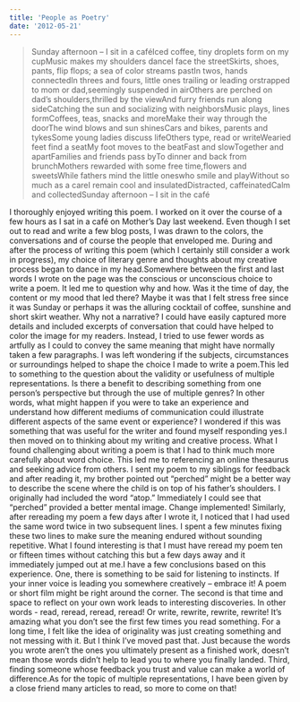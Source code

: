 ```yaml
---
title: 'People as Poetry'
date: '2012-05-21'
---
```


> Sunday afternoon – I sit in a caféIced coffee, tiny droplets form on my cupMusic makes my shoulders danceI face the streetSkirts, shoes, pants, flip flops; a sea of color streams pastIn twos, hands connectedIn threes and fours, little ones trailing or leading orstrapped to mom or dad,seemingly suspended in airOthers are perched on dad’s shoulders,thrilled by the viewAnd furry friends run along sideCatching the sun and socializing with neighborsMusic plays, lines formCoffees, teas, snacks and moreMake their way through the doorThe wind blows and sun shinesCars and bikes, parents and tykesSome young ladies discuss lifeOthers type, read or writeWearied feet find a seatMy foot moves to the beatFast and slowTogether and apartFamilies and friends pass byTo dinner and back from brunchMothers rewarded with some free time,flowers and sweetsWhile fathers mind the little oneswho smile and playWithout so much as a careI remain cool and insulatedDistracted, caffeinatedCalm and collectedSunday afternoon – I sit in the café

I thoroughly enjoyed writing this poem. I worked on it over the course of a few hours as I sat in a café on Mother’s Day last weekend. Even though I set out to read and write a few blog posts, I was drawn to the colors, the conversations and of course the people that enveloped me. During and after the process of writing this poem (which I certainly still consider a work in progress), my choice of literary genre and thoughts about my creative process began to dance in my head.Somewhere between the first and last words I wrote on the page was the conscious or unconscious choice to write a poem. It led me to question why and how. Was it the time of day, the content or my mood that led there? Maybe it was that I felt stress free since it was Sunday or perhaps it was the alluring cocktail of coffee, sunshine and short skirt weather. Why not a narrative? I could have easily captured more details and included excerpts of conversation that could have helped to color the image for my readers. Instead, I tried to use fewer words as artfully as I could to convey the same meaning that might have normally taken a few paragraphs. I was left wondering if the subjects, circumstances or surroundings helped to shape the choice I made to write a poem.This led to something to the question about the validity or usefulness of multiple representations. Is there a benefit to describing something from one person’s perspective but through the use of multiple genres? In other words, what might happen if you were to take an experience and understand how different mediums of communication could illustrate different aspects of the same event or experience? I wondered if this was something that was useful for the writer and found myself responding yes.I then moved on to thinking about my writing and creative process. What I found challenging about writing a poem is that I had to think much more carefully about word choice. This led me to referencing an online thesaurus and seeking advice from others. I sent my poem to my siblings for feedback and after reading it, my brother pointed out “perched” might be a better way to describe the scene where the child is on top of his father’s shoulders. I originally had included the word “atop.” Immediately I could see that “perched” provided a better mental image. Change implemented! Similarly, after rereading my poem a few days after I wrote it, I noticed that I had used the same word twice in two subsequent lines. I spent a few minutes fixing these two lines to make sure the meaning endured without sounding repetitive. What I found interesting is that I must have reread my poem ten or fifteen times without catching this but a few days away and it immediately jumped out at me.I have a few conclusions based on this experience. One, there is something to be said for listening to instincts. If your inner voice is leading you somewhere creatively – embrace it! A poem or short film might be right around the corner. The second is that time and space to reflect on your own work leads to interesting discoveries. In other words - read, reread, reread, reread! Or write, rewrite, rewrite, rewrite! It’s amazing what you don’t see the first few times you read something. For a long time, I felt like the idea of originality was just creating something and not messing with it. But I think I’ve moved past that. Just because the words you wrote aren’t the ones you ultimately present as a finished work, doesn’t mean those words didn’t help to lead you to where you finally landed. Third, finding someone whose feedback you trust and value can make a world of difference.As for the topic of multiple representations, I have been given by a close friend many articles to read, so more to come on that!